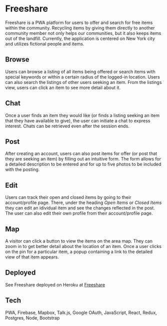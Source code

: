 # Freeshare

Freeshare is a PWA platform for users to offer and search for free items within the community. Recycling items by giving them directly to another community member not only helps our communities, but it also keeps items out of the landfill. Currently, the application is centered on New York city and utilizes fictional people and items.

## Browse

Users can browse a listing of all items being offered or search items with special keywords or within a certain radius of the logged-in location. Users can also search the listings of other users seeking an item. From the listings view, users can click an item to see more detail about it.

## Chat

Once a user finds an item they would like (or finds a listing seeking an item that they have available to give), the user can initiate a chat to express interest. Chats can be retrieved even after the session ends.

## Post

After creating an account, users can also post items for offer (or post that they are seeking an item) by filling out an intuitive form. The form allows for a detailed description to be entered and for up to five photos to be included with the posting.

## Edit

Users can track their open and closed items by going to their account/profile page. There, under the heading _Open Items_ or _Closed Items_ they can edit an idividual item and see the changes reflected in the post. The user can also edit their own profile from their account/profile page.

## Map

A visitor can click a button to view the items on the area map. They can zoom in to get better detail about the location of an item. Once a user clicks on the pin for a particular item, a popup containing a link to the detailed view of that item appears.

## Deployed

See Freeshare deployed on Heroku at [Freeshare](https://free-share-capstone.herokuapp.com)

## Tech

PWA, Firebase, Mapbox, Talk.js, Google OAuth, JavaScript, React, Redux, Postgres, Node, Bootstrap
